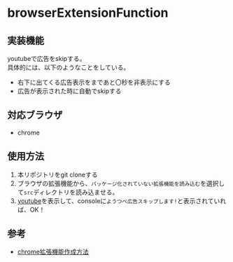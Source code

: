# browserExtensionFunction

## 実装機能
youtubeで広告をskipする。  
具体的には、以下のようなことをしている。
* 右下に出てくる広告表示をまであと〇秒を非表示にする
* 広告が表示された時に自動でskipする

## 対応ブラウザ
* chrome

## 使用方法
1. 本リポジトリをgit cloneする
1. ブラウザの拡張機能から、`パッケージ化されていない拡張機能を読み込む`を選択して`src`ディレクトリを読み込ませる。
1. [youtube](https://www.youtube.com/)を表示して、consoleに`ようつべ広告スキップします!`と表示されていれば、OK！

## 参考
* [chrome拡張機能作成方法](https://qiita.com/RyBB/items/32b2a7b879f21b3edefc)